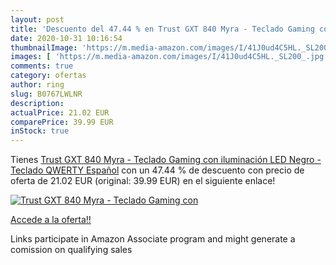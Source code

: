 ```yaml
---
layout: post
title: 'Descuento del 47.44 % en Trust GXT 840 Myra - Teclado Gaming con '
date: 2020-10-31 10:16:54
thumbnailImage: 'https://m.media-amazon.com/images/I/41J0ud4C5HL._SL200_.jpg'
images: [ 'https://m.media-amazon.com/images/I/41J0ud4C5HL._SL200_.jpg' ]
comments: true
category: ofertas
author: ring
slug: B0767LWLNR
description:
actualPrice: 21.02 EUR
comparePrice: 39.99 EUR
inStock: true
---
```


Tienes [Trust GXT 840 Myra - Teclado Gaming con iluminación LED  Negro - Teclado QWERTY Español](https://www.amazon.es/dp/B0767LWLNR/?tag=tolees-21) con un 47.44 % de descuento con precio de oferta de 21.02 EUR (original: 39.99 EUR) en el siguiente enlace!

[![Trust GXT 840 Myra - Teclado Gaming con ](https://m.media-amazon.com/images/I/41J0ud4C5HL._SL200_.jpg)](https://www.amazon.es/dp/B0767LWLNR/?tag=tolees-21)

[Accede a la oferta!!](https://www.amazon.es/dp/B0767LWLNR/?tag=tolees-21)

Links participate in Amazon Associate program and might generate a comission on qualifying sales


